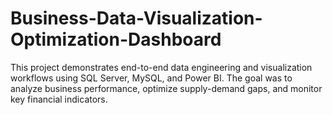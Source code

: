 # Business-Data-Visualization-Optimization-Dashboard
This project demonstrates end-to-end data engineering and visualization workflows using SQL Server, MySQL, and Power BI. The goal was to analyze business performance, optimize supply-demand gaps, and monitor key financial indicators.
